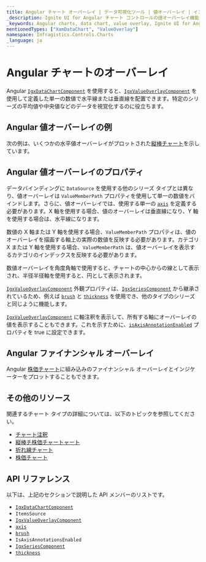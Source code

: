 ```yaml
---
title: Angular チャート オーバーレイ | データ可視化ツール | 値オーバーレイ | インフラジスティックス
_description: Ignite UI for Angular チャート コントロールの値オーバーレイ機能を使用して、単一の数値に水平線または垂直線を配置します。Ignite UI for Angular グラフ タイプについて説明します。
_keywords: Angular charts, data chart, value overlay, Ignite UI for Angular, Infragistics, Angular チャート, データ チャート, 値オーバーレイ, インフラジスティックス
mentionedTypes: ["XamDataChart", "ValueOverlay"]
namespace: Infragistics.Controls.Charts
_language: ja
---
```


# Angular チャートのオーバーレイ

Angular [`IgxDataChartComponent`]({environment:dvApiBaseUrl}/products/ignite-ui-angular/api/docs/typescript/latest/classes/igxdatachartcomponent.html) を使用すると、[`IgxValueOverlayComponent`]({environment:dvApiBaseUrl}/products/ignite-ui-angular/api/docs/typescript/latest/classes/igxvalueoverlaycomponent.html) を使用して定義した単一の数値で水平線または垂直線を配置できます。特定のシリーズの平均値や中央値などのデータを視覚化するのに役立ちます。

## Angular 値オーバーレイの例

次の例は、いくつかの水平値オーバーレイがプロットされた[縦棒チャート](../types/column-chart.md)を示しています。

<code-view style="height: 600px" alt="Angular 値オーバーレイの例"
           data-demos-base-url="{environment:dvDemosBaseUrl}"
                    iframe-src="{environment:dvDemosBaseUrl}/charts/data-chart/series-value-overlay"
                                                 github-src="charts/data-chart/series-value-overlay">
</code-view>


<div class="divider--half"></div>

## Angular 値オーバーレイのプロパティ

データバインディングに `DataSource` を使用する他のシリーズ タイプとは異なり、値オーバーレイは `ValueMemberPath` プロパティを使用して単一の数値をバインドします。さらに、値オーバーレイでは、使用する単一の [`axis`]({environment:dvApiBaseUrl}/products/ignite-ui-angular/api/docs/typescript/latest/classes/igxvalueoverlaycomponent.html#axis) を定義する必要があります。X 軸を使用する場合、値のオーバーレイは垂直線になり、Y 軸を使用する場合は、水平線になります。

数値の X 軸または Y 軸を使用する場合、`ValueMemberPath` プロパティは、値のオーバーレイを描画する軸上の実際の数値を反映する必要があります。カテゴリ X または Y 軸を使用する場合、`ValueMemberPath` は、値オーバーレイを表示するカテゴリのインデックスを反映する必要があります。

数値オーバーレイを角度角軸で使用すると、チャートの中心からの線として表示され、半径半径軸を使用すると、円として表示されます。

[`IgxValueOverlayComponent`]({environment:dvApiBaseUrl}/products/ignite-ui-angular/api/docs/typescript/latest/classes/igxvalueoverlaycomponent.html) 外観プロパティは、[`IgxSeriesComponent`]({environment:dvApiBaseUrl}/products/ignite-ui-angular/api/docs/typescript/latest/classes/igxseriescomponent.html) から継承されているため、例えば [`brush`]({environment:dvApiBaseUrl}/products/ignite-ui-angular/api/docs/typescript/latest/classes/igxseriescomponent.html#brush) と [`thickness`]({environment:dvApiBaseUrl}/products/ignite-ui-angular/api/docs/typescript/latest/classes/igxseriescomponent.html#thickness) を使用でき、他のタイプのシリーズと同じように機能します。

[`IgxValueOverlayComponent`]({environment:dvApiBaseUrl}/products/ignite-ui-angular/api/docs/typescript/latest/classes/igxvalueoverlaycomponent.html) に軸注釈を表示して、所有する軸にオーバーレイの値を表示することもできます。これを示すために、[`isAxisAnnotationEnabled`]({environment:dvApiBaseUrl}/products/ignite-ui-angular/api/docs/typescript/latest/classes/igxvalueoverlaycomponent.html#isaxisannotationenabled) プロパティを true に設定できます。

## Angular ファイナンシャル オーバーレイ

Angular [株価チャート](../types/stock-chart.md)に組み込みのファイナンシャル オーバーレイとインジケーターをプロットすることもできます。

## その他のリソース

関連するチャート タイプの詳細については、以下のトピックを参照してください。

*   [チャート注釈](chart-annotations.md)
*   [縦棒チ株価チャートャート](../types/area-chart.md)
*   [折れ線チャート](../types/line-chart.md)
*   [株価チャート](../types/stock-chart.md)

## API リファレンス

以下は、上記のセクションで説明した API メンバーのリストです。

*   [`IgxDataChartComponent`]({environment:dvApiBaseUrl}/products/ignite-ui-angular/api/docs/typescript/latest/classes/igxdatachartcomponent.html)
*   `ItemsSource`
*   [`IgxValueOverlayComponent`]({environment:dvApiBaseUrl}/products/ignite-ui-angular/api/docs/typescript/latest/classes/igxvalueoverlaycomponent.html)
*   [`axis`]({environment:dvApiBaseUrl}/products/ignite-ui-angular/api/docs/typescript/latest/classes/igxvalueoverlaycomponent.html#axis)
*   [`brush`]({environment:dvApiBaseUrl}/products/ignite-ui-angular/api/docs/typescript/latest/classes/igxseriescomponent.html#brush)
*   `IsAxisAnnotationsEnabled`
*   [`IgxSeriesComponent`]({environment:dvApiBaseUrl}/products/ignite-ui-angular/api/docs/typescript/latest/classes/igxseriescomponent.html)
*   [`thickness`]({environment:dvApiBaseUrl}/products/ignite-ui-angular/api/docs/typescript/latest/classes/igxseriescomponent.html#thickness)
